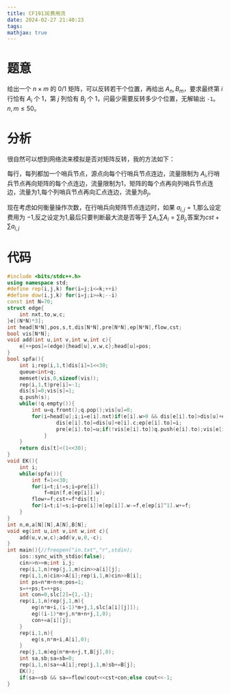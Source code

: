 ```yaml
---
title: CF1913E费用流
date: 2024-02-27 21:40:23
tags:
mathjax: true
---
```

# 题意

给出一个 $n\times m$ 的 0/1 矩阵，可以反转若干个位置，再给出 $A_n,B_m$，要求最终第 $i$ 行恰有 $A_i$ 个 $1$，第 $j$ 列恰有 $B_j$ 个 $1$，问最少需要反转多少个位置，无解输出 `-1`。$n,m\le 50$。

# 分析
很自然可以想到网络流来模拟是否对矩阵反转，我的方法如下：

每行，每列都加一个哨兵节点，源点向每个行哨兵节点连边，流量限制为 $A_i$,行哨兵节点再向矩阵的每个点连边，流量限制为$1$，矩阵的每个点再向列哨兵节点连边，流量为$1$,每个列哨兵节点再向汇点连边，流量为$B_j$。

现在考虑如何衡量操作次数，在行哨兵向矩阵节点连边时，如果 $a_{i,j}=1$,那么设定费用为 $-1$,反之设定为$1$,最后只要判断最大流是否等于 $\sum A_i$,$\sum A_i=\sum B_j$,答案为$cst+\sum a_{i,j}$

# 代码
```cpp
#include <bits/stdc++.h>
using namespace std;
#define rep(i,j,k) for(i=j;i<=k;++i)
#define dow(i,j,k) for(i=j;i>=k;--i)
const int N=70;
struct edge{
    int nxt,to,w,c;
}e[(N*N)*3];
int head[N*N],pos,s,t,dis[N*N],pre[N*N],ep[N*N],flow,cst;
bool vis[N*N];
void add(int u,int v,int w,int c){
    e[++pos]=(edge){head[u],v,w,c};head[u]=pos;
}
bool spfa(){
    int i;rep(i,1,t)dis[i]=1<<30;
    queue<int>q;
    memset(vis,0,sizeof(vis));
    rep(i,1,t)pre[i]=-1;
    dis[s]=0;vis[s]=1;
    q.push(s);
    while(!q.empty()){
        int u=q.front();q.pop();vis[u]=0;
        for(i=head[u];i;i=e[i].nxt)if(e[i].w>0 && dis[e[i].to]>dis[u]+e[i].c){
                dis[e[i].to]=dis[u]+e[i].c;ep[e[i].to]=i;
                pre[e[i].to]=u;if(!vis[e[i].to])q.push(e[i].to);vis[e[i].to]=1;
            }
    }
    return dis[t]<(1<<30);
}
void EK(){
    int i;
    while(spfa()){
        int f=1<<30;
        for(i=t;i!=s;i=pre[i])
            f=min(f,e[ep[i]].w);
        flow+=f;cst+=f*dis[t];
        for(i=t;i!=s;i=pre[i])e[ep[i]].w-=f,e[ep[i]^1].w+=f;
    }
}
int n,m,a[N][N],A[N],B[N];
void eg(int u,int v,int w,int c){
    add(u,v,w,c);add(v,u,0,-c);
}
int main(){//freopen("in.txt","r",stdin);
    ios::sync_with_stdio(false);
    cin>>n>>m;int i,j;
    rep(i,1,n)rep(j,1,m)cin>>a[i][j];
    rep(i,1,n)cin>>A[i];rep(i,1,m)cin>>B[i];
    int ps=n*m+n+m;pos=1;
    s=++ps;t=++ps;
    int con=0,slc[2]={1,-1};
    rep(i,1,n)rep(j,1,m){
        eg(n*m+i,(i-1)*m+j,1,slc[a[i][j]]);
        eg((i-1)*m+j,n*m+n+j,1,0);
        con+=a[i][j];
    }
    rep(i,1,n){
        eg(s,n*m+i,A[i],0);
    }
    rep(j,1,m)eg(n*m+n+j,t,B[j],0);
    int sa,sb;sa=sb=0;
    rep(i,1,n)sa+=A[i];rep(j,1,m)sb+=B[j];
    EK();
    if(sa==sb && sa==flow)cout<<cst+con;else cout<<-1;
}
```
